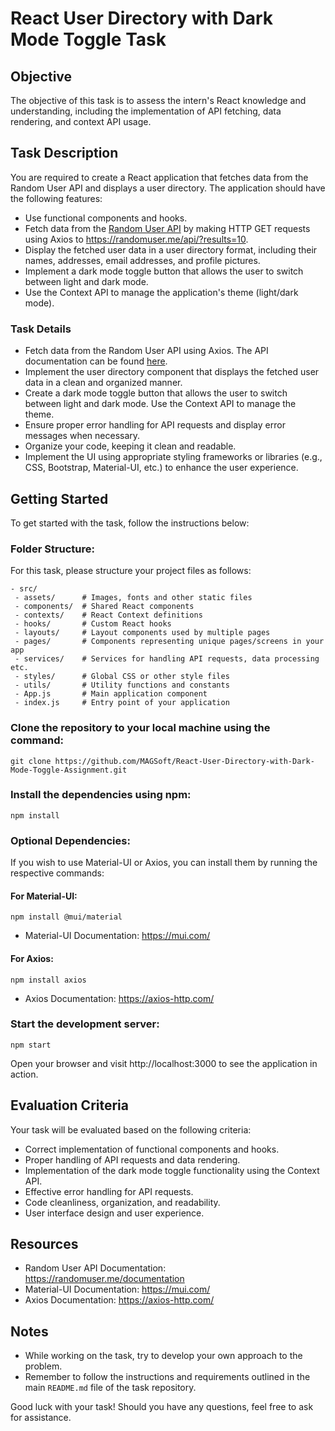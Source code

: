 # React User Directory with Dark Mode Toggle Task

## Objective    
The objective of this task is to assess the intern's React knowledge and understanding, including the implementation of API fetching, data rendering, and context API usage.

## Task Description
You are required to create a React application that fetches data from the Random User API and displays a user directory. The application should have the following features:

- Use functional components and hooks.
- Fetch data from the [Random User API](https://randomuser.me/) by making HTTP GET requests using Axios to https://randomuser.me/api/?results=10.
- Display the fetched user data in a user directory format, including their names, addresses, email addresses, and profile pictures.
- Implement a dark mode toggle button that allows the user to switch between light and dark mode.
- Use the Context API to manage the application's theme (light/dark mode).

### Task Details
- Fetch data from the Random User API using Axios. The API documentation can be found [here](https://randomuser.me/documentation).
- Implement the user directory component that displays the fetched user data in a clean and organized manner.
- Create a dark mode toggle button that allows the user to switch between light and dark mode. Use the Context API to manage the theme.
- Ensure proper error handling for API requests and display error messages when necessary.
- Organize your code, keeping it clean and readable.
- Implement the UI using appropriate styling frameworks or libraries (e.g., CSS, Bootstrap, Material-UI, etc.) to enhance the user experience.

## Getting Started
To get started with the task, follow the instructions below:

### Folder Structure:
For this task, please structure your project files as follows:

 ``` 
 - src/
  - assets/      # Images, fonts and other static files
  - components/  # Shared React components
  - contexts/    # React Context definitions
  - hooks/       # Custom React hooks
  - layouts/     # Layout components used by multiple pages
  - pages/       # Components representing unique pages/screens in your app
  - services/    # Services for handling API requests, data processing etc.
  - styles/      # Global CSS or other style files
  - utils/       # Utility functions and constants
  - App.js       # Main application component
  - index.js     # Entry point of your application

 ```

### Clone the repository to your local machine using the command:

 ```
git clone https://github.com/MAGSoft/React-User-Directory-with-Dark-Mode-Toggle-Assignment.git
 ```
 
### Install the dependencies using npm:

 ```
npm install
 ```
### Optional Dependencies:
If you wish to use Material-UI or Axios, you can install them by running the respective commands:

#### For Material-UI:
``` 
npm install @mui/material
```
- Material-UI Documentation: https://mui.com/

#### For Axios:
``` 
npm install axios

``` 
- Axios Documentation: https://axios-http.com/

### Start the development server:
 ```
npm start
 ```

Open your browser and visit http://localhost:3000 to see the application in action.

## Evaluation Criteria
Your task will be evaluated based on the following criteria:

- Correct implementation of functional components and hooks.
- Proper handling of API requests and data rendering.
- Implementation of the dark mode toggle functionality using the Context API.
- Effective error handling for API requests.
- Code cleanliness, organization, and readability.
- User interface design and user experience.

## Resources
- Random User API Documentation: https://randomuser.me/documentation
- Material-UI Documentation: https://mui.com/
- Axios Documentation: https://axios-http.com/

## Notes

- While working on the task, try to develop your own approach to the problem.
- Remember to follow the instructions and requirements outlined in the main `README.md` file of the task repository.


Good luck with your task! Should you have any questions, feel free to ask for assistance.




